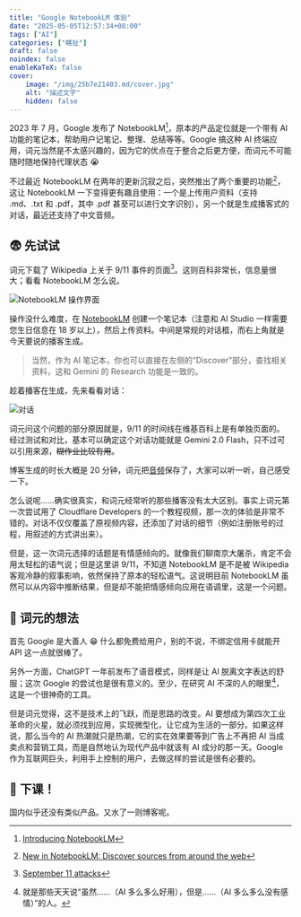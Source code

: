 ```yaml
---
title: "Google NotebookLM 体验"
date: "2025-05-05T12:57:34+08:00"
tags: ["AI"]
categories: ["瞎扯"]
draft: false
noindex: false
enableKaTeX: false
cover:
    image: "/img/25b7e21403.md/cover.jpg"
    alt: "描述文字"
    hidden: false
---
```


2023 年 7 月，Google 发布了 NotebookLM[^1]，原本的产品定位就是一个带有 AI 功能的笔记本，帮助用户记笔记、整理、总结等等。Google 搞这种 AI 终端应用，词元当然是不太感兴趣的，因为它的优点在于整合之后更方便，而词元不可能随时随地保持代理状态 😭

[^1]: [Introducing NotebookLM](https://blog.google/technology/ai/notebooklm-google-ai/)

不过最近 NotebookLM 在两年的更新沉寂之后，突然推出了两个重要的功能[^2]，这让 NotebookLM 一下变得更有趣且使用：一个是上传用户资料（支持 .md、.txt 和 .pdf，其中 .pdf 甚至可以进行文字识别），另一个就是生成播客式的对话，最近还支持了中文音频。

[^2]: [New in NotebookLM: Discover sources from around the web](https://blog.google/technology/google-labs/notebooklm-discover-sources/)

## 😨 先试试

词元下载了 Wikipedia 上关于 9/11 事件的页面[^3]。这则百科非常长，信息量很大；看看 NotebookLM 怎么说。

[^3]: [September 11 attacks](https://en.wikipedia.org/wiki/September_11_attacks)

![NotebookLM 操作界面](/img/25b7e21403.md/1.png)

操作没什么难度，在 [NotebookLM](https://notebooklm.google.com) 创建一个笔记本（注意和 AI Studio 一样需要您生日信息在 18 岁以上），然后上传资料。中间是常规的对话框，而右上角就是今天要说的播客生成。

> 当然，作为 AI 笔记本，你也可以直接在左侧的“Discover”部分，查找相关资料，这和 Gemini 的 Research 功能是一致的。

趁着播客在生成，先来看看对话：

![对话](/img/25b7321403.md/2.png)

词元问这个问题的部分原因就是，9/11 的时间线在维基百科上是有单独页面的。经过测试和对比，基本可以确定这个对话功能就是 Gemini 2.0 Flash，只不过可以引用来源，~~糊作业比较有用~~。

博客生成的时长大概是 20 分钟，词元把[音频](/img/25b7321403.md/3.wav)保存了，大家可以听一听，自己感受一下。

怎么说呢……确实很真实，和词元经常听的那些播客没有太大区别。事实上词元第一次尝试用了 Cloudflare Developers 的一个教程视频，那一次的体验是非常不错的。对话不仅仅覆盖了原视频内容，还添加了对话的细节（例如注册账号的过程，用叙述的方式讲出来）。

但是，这一次词元选择的话题是有情感倾向的。就像我们聊南京大屠杀，肯定不会用太轻松的语气说；但是这里讲 9/11，不知道 NotebookLM 是不是被 Wikipedia 客观冷静的叙事影响，依然保持了原本的轻松语气。这说明目前 NotebookLM 虽然可以从内容中推断结果，但是却不能把情感倾向应用在语调里，这是一个问题。

## 🤔 词元的想法

首先 Google 是大善人 😁 什么都免费给用户，别的不说，不绑定信用卡就能开 API 这一点就很棒了。

另外一方面，ChatGPT 一年前发布了语音模式，同样是让 AI 脱离文字表达的舒服；这次 Google 的尝试也是很有意义的。至少，在研究 AI 不深的人的眼里[^4]，这是一个很神奇的工具。

[^4]: 就是那些天天说“虽然……（AI 多么多么好用），但是……（AI 多么多么没有感情）”的人。

但是词元觉得，这不是技术上的飞跃，而是思路的改变。AI 要想成为第四次工业革命的火星，就必须找到应用，实现微型化，让它成为生活的一部分。如果这样说，那么当今的 AI 热潮就只是热潮，它的实在效果要等到广告上不再把 AI 当成卖点和营销工具，而是自然地认为现代产品中就该有 AI 成分的那一天。Google 作为互联网巨头，利用手上控制的用户，去做这样的尝试是很有必要的。

## 📣 下课！

国内似乎还没有类似产品。又水了一则博客呢。
